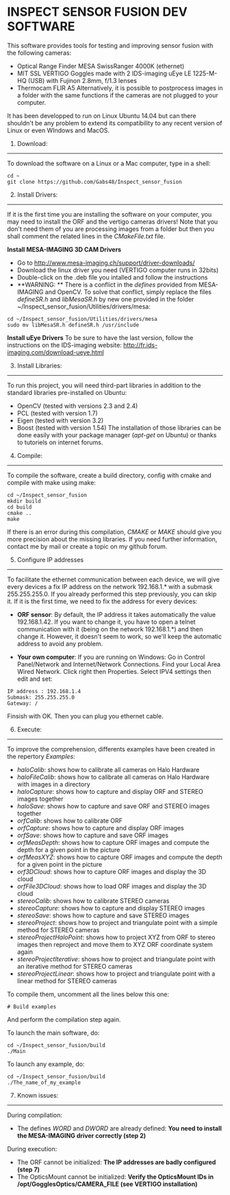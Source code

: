 INSPECT SENSOR FUSION DEV SOFTWARE
==================================

This software provides tools for testing and improving sensor fusion with the following cameras:
- Optical Range Finder MESA SwissRanger 4000K (ethernet)
- MIT SSL VERTIGO Goggles made with 2 IDS-imaging uEye LE 1225-M-HQ (USB) with Fujinon 2.8mm, f/1.3 lenses
- Thermocam FLIR A5
Alternatively, it is possible to postprocess images in a folder with the same functions if the cameras are not plugged to your computer.

It has been developped to run on Linux Ubuntu 14.04 but can there shouldn't be any problem to extend its compatibility to any recent version of Linux or even WIndows and MacOS.

1. Download:
------------

To download the software on a Linux or a Mac computer, type in a shell:
```
cd ~
git clone https://github.com/Gabs48/Inspect_sensor_fusion
```

2. Install Drivers:
-------------------
If it is the first time you are installing the software on your computer, you may need to install the ORF and the vertigo cameras drivers! Note that you don't need them of you are processing images from a folder but then you shall comment the related lines in the *CMakeFile.txt* file.

**Install MESA-IMAGING 3D CAM Drivers**
- Go to http://www.mesa-imaging.ch/support/driver-downloads/
- Download the linux driver you need (VERTIGO computer runs in 32bits)
- Double-click on the .deb file you intalled and follow the instructions
- **WARNING: ** There is a conflict in the *defines* provided from MESA-IMAGING and OpenCV. To solve that conflict, simply replace the files *defineSR.h* and *libMesaSR.h* by new one provided in the folder ~/Inspect_sensor_fusion/Utilities/drivers/mesa:
```
cd ~/Inspect_sensor_fusion/Utilities/drivers/mesa
sudo mv libMesaSR.h defineSR.h /usr/include
```

**Install uEye Drivers**
To be sure to have the last version, follow the instructions on the IDS-imaging website: http://fr.ids-imaging.com/download-ueye.html

3. Install Libraries:
---------------------

To run this project, you will need third-part libraries in addition to the standard libraries pre-installed on Ubuntu:
- OpenCV (tested with versions 2.3 and 2.4)
- PCL (tested with version 1.7)
- Eigen (tested with version 3.2)
- Boost (tested with version 1.54)
The installation of those libraries can be done easily with your package manager (*apt-get* on Ubuntu) or thanks to tutoriels on internet forums.

4. Compile:
-----------

To compile the software, create a build directory, config with cmake and compile with make using make:
```
cd ~/Inspect_sensor_fusion
mkdir build
cd build
cmake ..
make
```
If there is an error during this compilation, *CMAKE* or *MAKE* should give you more precision about the missing libraries. If you need further information, contact me by mail or create a topic on my github forum.

5. Configure IP addresses
-------------------------

To facilitate the ethernet communication between each device, we  will give every devices a fix IP address on the network 192.168.1.* with a submask 255.255.255.0. If you already performed this step previously, you can skip it. If it is the first time, we need to fix the address for every devices:

- **ORF sensor**: By default, the IP address it takes automatically the value 192.168.1.42. If you want to change it, you have to open a telnet communication with it (being on the network 192.168.1.*) and then change it. However, it doesn't seem to work, so we'll keep the automatic address to avoid any problem.

- **Your own computer**: If you are running on Windows: Go in Control Panel/Network and Internet/Network Connections. Find your Local Area Wired Network. Click right then Properties. Select IPV4 settings then edit and set:
```
IP address : 192.168.1.4
Submask: 255.255.255.0
Gateway: /
```
Finsish with OK. Then you can plug you ethernet cable.


6. Execute:
-----------

To improve the comprehension, differents examples have been created in the repertory *Examples*:
- *haloCalib*: shows how to calibrate all cameras on Halo Hardware
- *haloFileCalib*: shows how to calibrate all cameras on Halo Hardware with images in a directory
- *haloCapture*: shows how to capture and display ORF and STEREO images together
- *haloSave*: shows how to capture and save ORF and STEREO images together
- *orfCalib*: shows how to calibrate ORF
- *orfCapture*: shows how to capture and display ORF images
- *orfSave*: shows how to capture and save ORF images
- *orfMeasDepth*: shows how to capture ORF images and compute the depth for a given point in the picture
- *orfMeasXYZ*: shows how to capture ORF images and compute the depth for a given point in the picture
- *orf3DCloud*: shows how to capture ORF images and display the 3D cloud
- *orfFile3DCloud*: shows how to load ORF images and display the 3D cloud
- *stereoCalib*: shows how to calibrate STEREO cameras
- *stereoCapture*: shows how to capture and display STEREO images
- *stereoSave*: shows how to capture and save STEREO images
- *stereoProject*: shows how to project and triangulate point with a simple method for STEREO cameras
- *stereoProjectHaloPoint*: shows how to project XYZ from ORF to stereo images then reproject and move them to XYZ ORF coordinate system again
- *stereoProjectIterative*: shows how to project and triangulate point with an iterative method for STEREO cameras
- *stereoProjectLinear*: shows how to project and triangulate point with a linear method for STEREO cameras

To compile them, uncomment all the lines below this one:
```
# Build examples
```
And perform the compilation step again.

To launch the main software, do:
```
cd ~/Inspect_sensor_fusion/build
./Main
```
To launch any example, do:
```
cd ~/Inspect_sensor_fusion/build
./The_name_of_my_example
```

7. Known issues:
-------------

During compilation:
- The defines *WORD* and *DWORD* are already defined: **You need to install the MESA-IMAGING driver correctly (step 2)**

During execution:
- The ORF cannot be initialized: **The IP addresses are badly configured (step 7)**
- The OpticsMount cannot be initialized: **Verify the OpticsMount IDs in /opt/GogglesOptics/CAMERA_FILE (see VERTIGO installation)**
